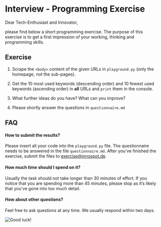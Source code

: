 # Interview - Programming Exercise

Dear Tech-Enthusiast and Innovator,

please find below a short programming exercise. The purpose of this exercise is to get a first impression of your working, thinking and programming skills.

## Exercise

1) Scrape the `<body>` content of the given URLs in `playground.py` (only the homepage, not the sub-pages).

2) Get the 10 most used keywords (descending order) and 10 fewest used keywords (ascending order) in **all** URLs and `print` them in the console.

3) What further ideas do you have? What can you improve?

4) Please shortly answer the questions in `questionnaire.md`

## FAQ

#### How to submit the results? 
Please insert all your code into the `playground.py` file. The questionnaire needs to be answered in the file `questionnaire.md`. After you've finished the exercise, submit the files to [exercise@innospot.de](mailto:exercise@innospot.de?subject=[Programming%20Exercise]).

#### How much time should I spend on it?
Usually the task should not take longer than 30 minutes of effort. If you notice that you are spending more than 45 minutes, please stop as it’s likely that you’ve gone into too much detail.

#### How about other questions?
Feel free to ask questions at any time. We usually respond within two days.


![Good luck!](https://innospot.de/wp-content/uploads/good-luck.jpg)
